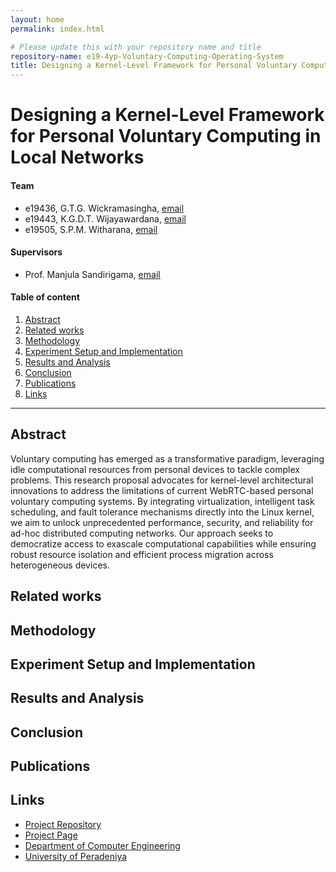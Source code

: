 ```yaml
---
layout: home
permalink: index.html

# Please update this with your repository name and title
repository-name: e19-4yp-Voluntary-Computing-Operating-System
title: Designing a Kernel-Level Framework for Personal Voluntary Computing in Local Networks
---
```


[comment]: # "This is the standard layout for the project, but you can clean this and use your own template"

# Designing a Kernel-Level Framework for Personal Voluntary Computing in Local Networks

#### Team

- e19436, G.T.G. Wickramasingha, [email](mailto:e19436@eng.pdn.ac.lk)
- e19443, K.G.D.T. Wijayawardana, [email](mailto:e19443@eng.pdn.ac.lk)
- e19505, S.P.M. Witharana, [email](mailto:e19505@eng.pdn.ac.lk)

#### Supervisors

- Prof. Manjula Sandirigama, [email](mailto:manjula.sandirigama@eng.pdn.ac.lk)

#### Table of content

1. [Abstract](#abstract)
2. [Related works](#related-works)
3. [Methodology](#methodology)
4. [Experiment Setup and Implementation](#experiment-setup-and-implementation)
5. [Results and Analysis](#results-and-analysis)
6. [Conclusion](#conclusion)
7. [Publications](#publications)
8. [Links](#links)

---

<!-- 
DELETE THIS SAMPLE before publishing to GitHub Pages !!!
This is a sample image, to show how to add images to your page. To learn more options, please refer [this](https://projects.ce.pdn.ac.lk/docs/faq/how-to-add-an-image/)
![Sample Image](./images/sample.png) 
-->


## Abstract
Voluntary computing has emerged as a transformative paradigm, leveraging idle computational resources from personal devices to tackle complex problems. This research proposal advocates for kernel-level architectural innovations to address the limitations of current WebRTC-based personal voluntary computing systems. By integrating virtualization, intelligent task scheduling, and fault tolerance mechanisms directly into the Linux kernel, we aim to unlock unprecedented performance, security, and reliability for ad-hoc distributed computing networks. Our approach seeks to democratize access to exascale computational capabilities while ensuring robust resource isolation and efficient process migration across heterogeneous devices.
## Related works

## Methodology

## Experiment Setup and Implementation

## Results and Analysis

## Conclusion

## Publications
[//]: # "Note: Uncomment each once you uploaded the files to the repository"

<!-- 1. [Semester 7 report](./) -->
<!-- 2. [Semester 7 slides](./) -->
<!-- 3. [Semester 8 report](./) -->
<!-- 4. [Semester 8 slides](./) -->
<!-- 5. Author 1, Author 2 and Author 3 "Research paper title" (2021). [PDF](./). -->


## Links

[//]: # ( NOTE: EDIT THIS LINKS WITH YOUR REPO DETAILS )

- [Project Repository](https://github.com/cepdnaclk/e19-4yp-Voluntary-Computing-Operating-System)
- [Project Page](https://cepdnaclk.github.io/e19-4yp-Voluntary-Computing-Operating-System)
- [Department of Computer Engineering](http://www.ce.pdn.ac.lk/)
- [University of Peradeniya](https://eng.pdn.ac.lk/)

[//]: # "Please refer this to learn more about Markdown syntax"
[//]: # "https://github.com/adam-p/markdown-here/wiki/Markdown-Cheatsheet"
